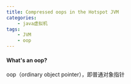```yaml
---
title: Compressed oops in the Hotspot JVM
categories: 
    - java虚拟机
tags: 
    - JVM
    - oop
---
```



#### What's an oop?

oop（ordinary object pointer），即普通对象指针
